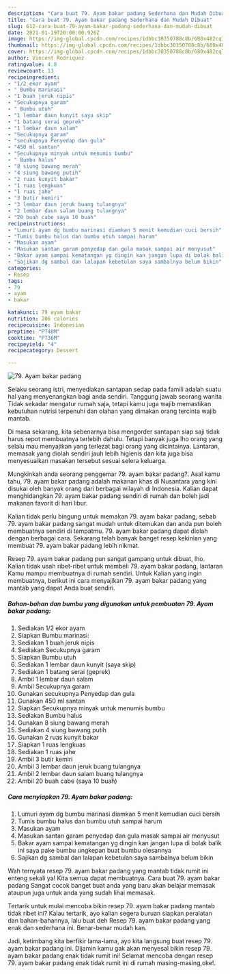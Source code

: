 ```yaml
---
description: "Cara buat 79. Ayam bakar padang Sederhana dan Mudah Dibuat"
title: "Cara buat 79. Ayam bakar padang Sederhana dan Mudah Dibuat"
slug: 612-cara-buat-79-ayam-bakar-padang-sederhana-dan-mudah-dibuat
date: 2021-01-19T20:00:00.926Z
image: https://img-global.cpcdn.com/recipes/1dbbc30350788c8b/680x482cq70/79-ayam-bakar-padang-foto-resep-utama.jpg
thumbnail: https://img-global.cpcdn.com/recipes/1dbbc30350788c8b/680x482cq70/79-ayam-bakar-padang-foto-resep-utama.jpg
cover: https://img-global.cpcdn.com/recipes/1dbbc30350788c8b/680x482cq70/79-ayam-bakar-padang-foto-resep-utama.jpg
author: Vincent Rodriquez
ratingvalue: 4.8
reviewcount: 13
recipeingredient:
- "1/2 ekor ayam"
- " Bumbu marinasi"
- "1 buah jeruk nipis"
- "Secukupnya garam"
- " Bumbu utuh"
- "1 lembar daun kunyit saya skip"
- "1 batang serai geprek"
- "1 lembar daun salam"
- "Secukupnya garam"
- "secukupnya Penyedap dan gula"
- "450 ml santan"
- "Secukupnya minyak untuk menumis bumbu"
- " Bumbu halus"
- "8 siung bawang merah"
- "4 siung bawang putih"
- "2 ruas kunyit bakar"
- "1 ruas lengkuas"
- "1 ruas jahe"
- "3 butir kemiri"
- "3 lembar daun jeruk buang tulangnya"
- "2 lembar daun salam buang tulangnya"
- "20 buah cabe saya 10 buah"
recipeinstructions:
- "Lumuri ayam dg bumbu marinasi diamkan 5 menit kemudian cuci bersih"
- "Tumis bumbu halus dan bumbu utuh sampai harum"
- "Masukan ayam"
- "Masukan santan garam penyedap dan gula masak sampai air menyusut"
- "Bakar ayam sampai kematangan yg dingin kan jangan lupa di bolak balik ini saya pake bumbu ungkepan buat bumbu olesannya"
- "Sajikan dg sambal dan lalapan kebetulan saya sambalnya belum bikin"
categories:
- Resep
tags:
- 79
- ayam
- bakar

katakunci: 79 ayam bakar 
nutrition: 206 calories
recipecuisine: Indonesian
preptime: "PT40M"
cooktime: "PT36M"
recipeyield: "4"
recipecategory: Dessert

---
```



![79. Ayam bakar padang](https://img-global.cpcdn.com/recipes/1dbbc30350788c8b/680x482cq70/79-ayam-bakar-padang-foto-resep-utama.jpg)

Selaku seorang istri, menyediakan santapan sedap pada famili adalah suatu hal yang menyenangkan bagi anda sendiri. Tanggung jawab seorang  wanita Tidak sekadar mengatur rumah saja, tetapi kamu juga wajib memastikan kebutuhan nutrisi terpenuhi dan olahan yang dimakan orang tercinta wajib mantab.

Di masa  sekarang, kita sebenarnya bisa mengorder santapan siap saji tidak harus repot membuatnya terlebih dahulu. Tetapi banyak juga lho orang yang selalu mau menyajikan yang terlezat bagi orang yang dicintainya. Lantaran, memasak yang diolah sendiri jauh lebih higienis dan kita juga bisa menyesuaikan masakan tersebut sesuai selera keluarga. 



Mungkinkah anda seorang penggemar 79. ayam bakar padang?. Asal kamu tahu, 79. ayam bakar padang adalah makanan khas di Nusantara yang kini disukai oleh banyak orang dari berbagai wilayah di Indonesia. Kalian dapat menghidangkan 79. ayam bakar padang sendiri di rumah dan boleh jadi makanan favorit di hari libur.

Kalian tidak perlu bingung untuk memakan 79. ayam bakar padang, sebab 79. ayam bakar padang sangat mudah untuk ditemukan dan anda pun boleh membuatnya sendiri di tempatmu. 79. ayam bakar padang dapat diolah dengan berbagai cara. Sekarang telah banyak banget resep kekinian yang membuat 79. ayam bakar padang lebih nikmat.

Resep 79. ayam bakar padang pun sangat gampang untuk dibuat, lho. Kalian tidak usah ribet-ribet untuk membeli 79. ayam bakar padang, lantaran Kamu mampu membuatnya di rumah sendiri. Untuk Kalian yang ingin membuatnya, berikut ini cara menyajikan 79. ayam bakar padang yang mantab yang dapat Anda buat sendiri.

<!--inarticleads1-->

##### Bahan-bahan dan bumbu yang digunakan untuk pembuatan 79. Ayam bakar padang:

1. Sediakan 1/2 ekor ayam
1. Siapkan  Bumbu marinasi:
1. Sediakan 1 buah jeruk nipis
1. Sediakan Secukupnya garam
1. Siapkan  Bumbu utuh
1. Sediakan 1 lembar daun kunyit (saya skip)
1. Sediakan 1 batang serai (geprek)
1. Ambil 1 lembar daun salam
1. Ambil Secukupnya garam
1. Gunakan secukupnya Penyedap dan gula
1. Gunakan 450 ml santan
1. Siapkan Secukupnya minyak untuk menumis bumbu
1. Sediakan  Bumbu halus
1. Gunakan 8 siung bawang merah
1. Sediakan 4 siung bawang putih
1. Gunakan 2 ruas kunyit bakar
1. Siapkan 1 ruas lengkuas
1. Sediakan 1 ruas jahe
1. Ambil 3 butir kemiri
1. Ambil 3 lembar daun jeruk buang tulangnya
1. Ambil 2 lembar daun salam buang tulangnya
1. Ambil 20 buah cabe (saya 10 buah)




<!--inarticleads2-->

##### Cara menyiapkan 79. Ayam bakar padang:

1. Lumuri ayam dg bumbu marinasi diamkan 5 menit kemudian cuci bersih
1. Tumis bumbu halus dan bumbu utuh sampai harum
1. Masukan ayam
1. Masukan santan garam penyedap dan gula masak sampai air menyusut
1. Bakar ayam sampai kematangan yg dingin kan jangan lupa di bolak balik ini saya pake bumbu ungkepan buat bumbu olesannya
1. Sajikan dg sambal dan lalapan kebetulan saya sambalnya belum bikin




Wah ternyata resep 79. ayam bakar padang yang mantab tidak rumit ini enteng sekali ya! Kita semua dapat membuatnya. Cara buat 79. ayam bakar padang Sangat cocok banget buat anda yang baru akan belajar memasak ataupun juga untuk anda yang sudah lihai memasak.

Tertarik untuk mulai mencoba bikin resep 79. ayam bakar padang mantab tidak ribet ini? Kalau tertarik, ayo kalian segera buruan siapkan peralatan dan bahan-bahannya, lalu buat deh Resep 79. ayam bakar padang yang enak dan sederhana ini. Benar-benar mudah kan. 

Jadi, ketimbang kita berfikir lama-lama, ayo kita langsung buat resep 79. ayam bakar padang ini. Dijamin kamu gak akan menyesal bikin resep 79. ayam bakar padang enak tidak rumit ini! Selamat mencoba dengan resep 79. ayam bakar padang enak tidak rumit ini di rumah masing-masing,oke!.

